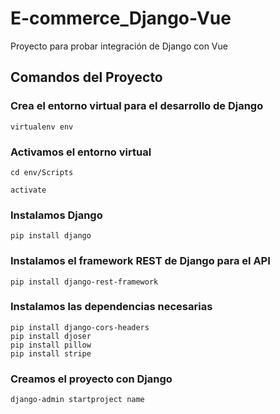 # E-commerce_Django-Vue
Proyecto para probar integración de Django con Vue

## Comandos del Proyecto
### Crea el entorno virtual para el desarrollo de Django
```
virtualenv env
```

### Activamos el entorno virtual
```
cd env/Scripts

activate
```

### Instalamos Django
```
pip install django
```

### Instalamos el framework REST de Django para el API
```
pip install django-rest-framework
```

### Instalamos las dependencias necesarias
```
pip install django-cors-headers
pip install djoser
pip install pillow
pip install stripe
```

### Creamos el proyecto con Django
```
django-admin startproject name
```

